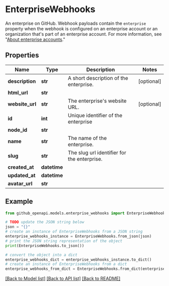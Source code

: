 # EnterpriseWebhooks

An enterprise on GitHub. Webhook payloads contain the `enterprise` property when the webhook is configured on an enterprise account or an organization that's part of an enterprise account. For more information, see \"[About enterprise accounts](https://docs.github.com/admin/overview/about-enterprise-accounts).\"

## Properties

Name | Type | Description | Notes
------------ | ------------- | ------------- | -------------
**description** | **str** | A short description of the enterprise. | [optional] 
**html_url** | **str** |  | 
**website_url** | **str** | The enterprise&#39;s website URL. | [optional] 
**id** | **int** | Unique identifier of the enterprise | 
**node_id** | **str** |  | 
**name** | **str** | The name of the enterprise. | 
**slug** | **str** | The slug url identifier for the enterprise. | 
**created_at** | **datetime** |  | 
**updated_at** | **datetime** |  | 
**avatar_url** | **str** |  | 

## Example

```python
from github_openapi.models.enterprise_webhooks import EnterpriseWebhooks

# TODO update the JSON string below
json = "{}"
# create an instance of EnterpriseWebhooks from a JSON string
enterprise_webhooks_instance = EnterpriseWebhooks.from_json(json)
# print the JSON string representation of the object
print(EnterpriseWebhooks.to_json())

# convert the object into a dict
enterprise_webhooks_dict = enterprise_webhooks_instance.to_dict()
# create an instance of EnterpriseWebhooks from a dict
enterprise_webhooks_from_dict = EnterpriseWebhooks.from_dict(enterprise_webhooks_dict)
```
[[Back to Model list]](../README.md#documentation-for-models) [[Back to API list]](../README.md#documentation-for-api-endpoints) [[Back to README]](../README.md)


